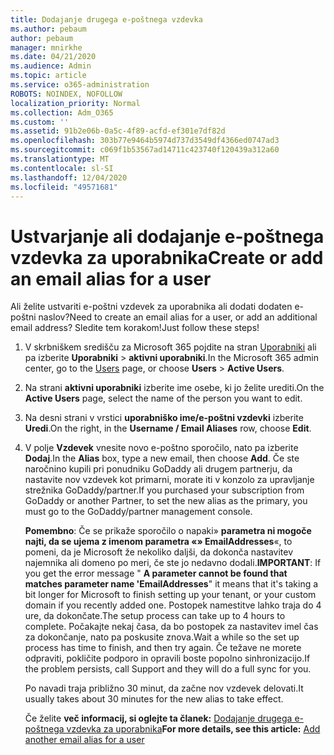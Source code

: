 ```yaml
---
title: Dodajanje drugega e-poštnega vzdevka
ms.author: pebaum
author: pebaum
manager: mnirkhe
ms.date: 04/21/2020
ms.audience: Admin
ms.topic: article
ms.service: o365-administration
ROBOTS: NOINDEX, NOFOLLOW
localization_priority: Normal
ms.collection: Adm_O365
ms.custom: ''
ms.assetid: 91b2e06b-0a5c-4f89-acfd-ef301e7df82d
ms.openlocfilehash: 303b77e9464b5974d737d3549df4366ed0747ad3
ms.sourcegitcommit: c069f1b53567ad14711c423740f120439a312a60
ms.translationtype: MT
ms.contentlocale: sl-SI
ms.lasthandoff: 12/04/2020
ms.locfileid: "49571681"
---
```

# <a name="create-or-add-an-email-alias-for-a-user"></a><span data-ttu-id="b8c95-102">Ustvarjanje ali dodajanje e-poštnega vzdevka za uporabnika</span><span class="sxs-lookup"><span data-stu-id="b8c95-102">Create or add an email alias for a user</span></span>

<span data-ttu-id="b8c95-103">Ali želite ustvariti e-poštni vzdevek za uporabnika ali dodati dodaten e-poštni naslov?</span><span class="sxs-lookup"><span data-stu-id="b8c95-103">Need to create an email alias for a user, or add an additional email address?</span></span> <span data-ttu-id="b8c95-104">Sledite tem korakom!</span><span class="sxs-lookup"><span data-stu-id="b8c95-104">Just follow these steps!</span></span>
  
1. <span data-ttu-id="b8c95-105">V skrbniškem središču za Microsoft 365 pojdite na stran [Uporabniki](https://go.microsoft.com/fwlink/p/?linkid=834822) ali pa izberite **Uporabniki**  >  **aktivni uporabniki**.</span><span class="sxs-lookup"><span data-stu-id="b8c95-105">In the Microsoft 365 admin center, go to the [Users](https://go.microsoft.com/fwlink/p/?linkid=834822) page, or choose **Users** > **Active Users**.</span></span>
    
2. <span data-ttu-id="b8c95-106">Na strani **aktivni uporabniki** izberite ime osebe, ki jo želite urediti.</span><span class="sxs-lookup"><span data-stu-id="b8c95-106">On the **Active Users** page, select the name of the person you want to edit.</span></span> 
    
3. <span data-ttu-id="b8c95-107">Na desni strani v vrstici **uporabniško ime/e-poštni vzdevki** izberite **Uredi**.</span><span class="sxs-lookup"><span data-stu-id="b8c95-107">On the right, in the **Username / Email Aliases** row, choose **Edit**.</span></span>
    
4. <span data-ttu-id="b8c95-108">V polje **Vzdevek** vnesite novo e-poštno sporočilo, nato pa izberite **Dodaj**.</span><span class="sxs-lookup"><span data-stu-id="b8c95-108">In the **Alias** box, type a new email, then choose **Add**.</span></span> <span data-ttu-id="b8c95-109">Če ste naročnino kupili pri ponudniku GoDaddy ali drugem partnerju, da nastavite nov vzdevek kot primarni, morate iti v konzolo za upravljanje strežnika GoDaddy/partner.</span><span class="sxs-lookup"><span data-stu-id="b8c95-109">If you purchased your subscription from GoDaddy or another Partner, to set the new alias as the primary, you must go to the GoDaddy/partner management console.</span></span> 
    
    <span data-ttu-id="b8c95-110">**Pomembno**: Če se prikaže sporočilo o napaki» **parametra ni mogoče najti, da se ujema z imenom parametra «» EmailAddresses**«, to pomeni, da je Microsoft že nekoliko daljši, da dokonča nastavitev najemnika ali domeno po meri, če ste jo nedavno dodali.</span><span class="sxs-lookup"><span data-stu-id="b8c95-110">**IMPORTANT**: If you get the error message " **A parameter cannot be found that matches parameter name 'EmailAddresses**" it means that it's taking a bit longer for Microsoft to finish setting up your tenant, or your custom domain if you recently added one.</span></span> <span data-ttu-id="b8c95-111">Postopek namestitve lahko traja do 4 ure, da dokončate.</span><span class="sxs-lookup"><span data-stu-id="b8c95-111">The setup process can take up to 4 hours to complete.</span></span> <span data-ttu-id="b8c95-112">Počakajte nekaj časa, da bo postopek za nastavitev imel čas za dokončanje, nato pa poskusite znova.</span><span class="sxs-lookup"><span data-stu-id="b8c95-112">Wait a while so the set up process has time to finish, and then try again.</span></span> <span data-ttu-id="b8c95-113">Če težave ne morete odpraviti, pokličite podporo in opravili boste popolno sinhronizacijo.</span><span class="sxs-lookup"><span data-stu-id="b8c95-113">If the problem persists, call Support and they will do a full sync for you.</span></span>
    
    <span data-ttu-id="b8c95-114">Po navadi traja približno 30 minut, da začne nov vzdevek delovati.</span><span class="sxs-lookup"><span data-stu-id="b8c95-114">It usually takes about 30 minutes for the new alias to take effect.</span></span>
    
    <span data-ttu-id="b8c95-115">Če želite **več informacij, si oglejte ta članek:** [Dodajanje drugega e-poštnega vzdevka za uporabnika](https://docs.microsoft.com/microsoft-365/admin/email/add-another-email-alias-for-a-user)</span><span class="sxs-lookup"><span data-stu-id="b8c95-115">**For more details, see this article:** [Add another email alias for a user](https://docs.microsoft.com/microsoft-365/admin/email/add-another-email-alias-for-a-user)</span></span>
    

